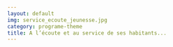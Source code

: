 ```yaml
---
layout: default
img: service_ecoute_jeunesse.jpg
category: programe-theme
title: A l’écoute et au service de ses habitants...
---
```

